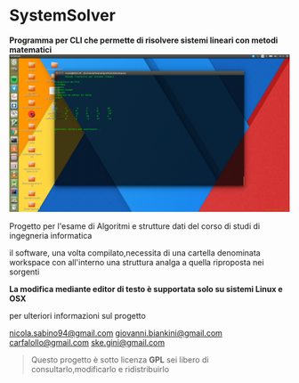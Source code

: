# SystemSolver
**Programma per CLI che permette di risolvere sistemi lineari con metodi matematici**
![logo](https://github.com/NicolaSabino/SystemSolver/blob/master/screen/stampa.png)


Progetto per l'esame di Algoritmi e strutture dati del corso di studi di ingegneria informatica
  
  il software, una volta compilato,necessita di una cartella denominata workspace con all'interno una struttura analga a quella riproposta nei sorgenti
  
  **La modifica mediante editor di testo è supportata solo su sistemi Linux e OSX**


per ulteriori informazioni sul progetto

nicola.sabino94@gmail.com
giovanni.biankini@gmail.com
carfalollo@gmail.com
ske.gini@gmail.com


>Questo progetto è sotto licenza **GPL** sei libero di consultarlo,modificarlo e ridistribuirlo
